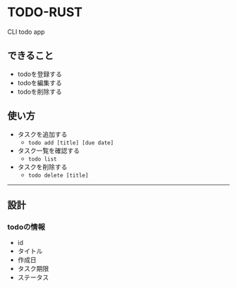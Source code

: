 # TODO-RUST
CLI todo app

## できること
- todoを登録する
- todoを編集する
- todoを削除する

## 使い方
- タスクを追加する
  - ``` todo add [title] [due date] ```
- タスク一覧を確認する
  - ``` todo list ```
- タスクを削除する
  - ``` todo delete [title] ```

--- 
## 設計
### todoの情報
- id
- タイトル
- 作成日
- タスク期限
- ステータス